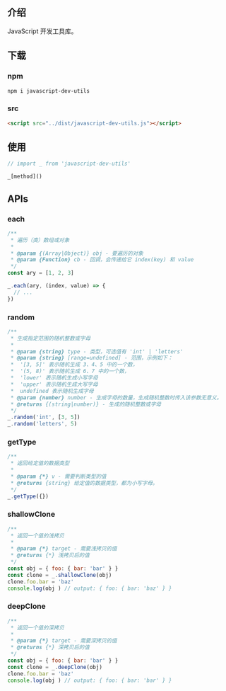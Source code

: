 ## 介绍

JavaScript 开发工具库。

## 下载

### npm

```
npm i javascript-dev-utils
```

### src

```html
<script src="../dist/javascript-dev-utils.js"></script>
```

## 使用

```javascript
// import _ from 'javascript-dev-utils'

_[method]()
```

## APIs

### each

```javascript
/**
 * 遍历（类）数组或对象
 * 
 * @param {(Array|Object)} obj - 要遍历的对象
 * @param {Function} cb - 回调，会传递给它 index(key) 和 value
 */
const ary = [1, 2, 3]

_.each(ary, (index, value) => {
  // ...
})
```

### random

```javascript
/**
 * 生成指定范围的随机整数或字母
 * 
 * @param {string} type - 类型，可选值有 'int' | 'letters'
 * @param {string} [range=undefined] - 范围，示例如下：
 *  '[3, 5]' 表示随机生成 3、4、5 中的一个数，
 *  '(5, 8)' 表示随机生成 6、7 中的一个数，
 *  'lower' 表示随机生成小写字母
 *  'upper' 表示随机生成大写字母
 *  undefined 表示随机生成字母
 * @param {number} number - 生成字母的数量，生成随机整数时传入该参数无意义。
 * @returns {(string|number)} - 生成的随机整数或字母
 */
_.random('int', [3, 5])
_.random('letters', 5)
```

### getType

```javascript
/**
 * 返回给定值的数据类型
 * 
 * @param {*} v - 需要判断类型的值
 * @returns {string} 给定值的数据类型，都为小写字母。
 */
_.getType({})
```

### shallowClone

```javascript
/**
 * 返回一个值的浅拷贝
 * 
 * @param {*} target - 需要浅拷贝的值
 * @returns {*} 浅拷贝后的值
 */
const obj = { foo: { bar: 'bar' } }
const clone = _.shallowClone(obj)
clone.foo.bar = 'baz'
console.log(obj ) // output: { foo: { bar: 'baz' } }
```

### deepClone

```javascript
/**
 * 返回一个值的深拷贝
 * 
 * @param {*} target - 需要深拷贝的值
 * @returns {*} 深拷贝后的值
 */
const obj = { foo: { bar: 'bar' } }
const clone = _.deepClone(obj)
clone.foo.bar = 'baz'
console.log(obj ) // output: { foo: { bar: 'bar' } }
```
